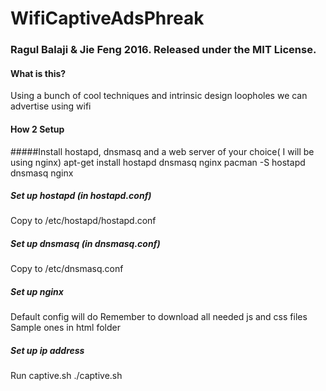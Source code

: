 # WifiCaptiveAdsPhreak
### Ragul Balaji & Jie Feng 2016. Released under the MIT License.

#### What is this?
Using a bunch of cool techniques and intrinsic design loopholes we can advertise using wifi

#### How 2 Setup

#####Install hostapd, dnsmasq and a web server of your choice( I will be using nginx)
apt-get install hostapd dnsmasq nginx
pacman -S hostapd dnsmasq nginx

##### Set up hostapd (in hostapd.conf)
Copy to /etc/hostapd/hostapd.conf

##### Set up dnsmasq (in dnsmasq.conf)
Copy to /etc/dnsmasq.conf

##### Set up nginx
Default config will do
Remember to download all needed js and css files
Sample ones in html folder

##### Set up ip address
Run captive.sh
./captive.sh <interface name>
